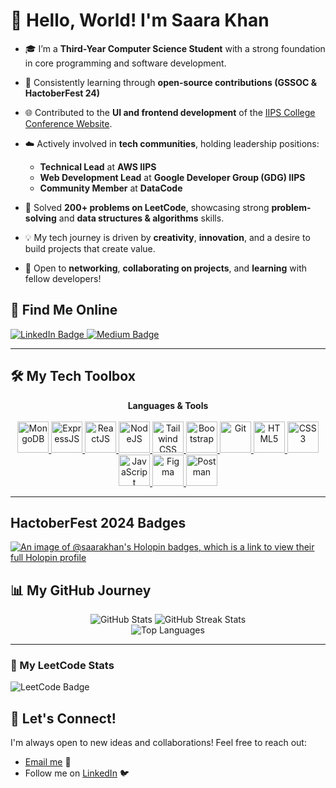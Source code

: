 # 👋 Hello, World! I'm Saara Khan

- 🎓 I’m a **Third-Year Computer Science Student** with a strong foundation in core programming and software development.
- 🌱 Consistently learning through **open-source contributions (GSSOC & HactoberFest 24)**

- 🌐 Contributed to the **UI and frontend development** of the [IIPS College Conference Website](https://iips.edu.in/conference/).

- ☁️ Actively involved in **tech communities**, holding leadership positions:
  - **Technical Lead** at **AWS IIPS**
  - **Web Development Lead** at **Google Developer Group (GDG) IIPS**
  - **Community Member** at **DataCode**

- 🧠 Solved **200+ problems on LeetCode**, showcasing strong **problem-solving** and **data structures & algorithms** skills.

- 💡 My tech journey is driven by **creativity**, **innovation**, and a desire to build projects that create value.

- 🤝 Open to **networking**, **collaborating on projects**, and **learning** with fellow developers!


## 🌟 Find Me Online 

<p align="left">
  <a href="https://linkedin.com/in/saarakhan001">
    <img src="https://img.shields.io/badge/LinkedIn-%230077B5.svg?logo=linkedin&logoColor=white" alt="LinkedIn Badge"/>
  </a>
  <a href="https://medium.com/@khansarah0716">
    <img src="https://img.shields.io/badge/Medium-12100E?logo=medium&logoColor=white" alt="Medium Badge"/>
  </a>
</p>

---

## 🛠️ My Tech Toolbox

<p align="center">
  <strong>Languages & Tools</strong><br/><br/>
  <a href="https://www.mongodb.com/" target="_blank" rel="noreferrer">
    <img src="https://img.icons8.com/color/48/000000/mongodb.png" alt="MongoDB" width="50" height="50"/>
  </a>
  <a href="https://expressjs.com/" target="_blank" rel="noreferrer">
    <img src="https://img.icons8.com/color/48/000000/express-js.png" alt="ExpressJS" width="50" height="50"/>
  </a>
  <a href="https://reactjs.org/" target="_blank" rel="noreferrer">
    <img src="https://img.icons8.com/color/48/000000/react-native.png" alt="ReactJS" width="50" height="50"/>
  </a>
  <a href="https://nodejs.org/" target="_blank" rel="noreferrer">
    <img src="https://img.icons8.com/color/48/000000/nodejs.png" alt="NodeJS" width="50" height="50"/>
  </a>
  <a href="https://tailwindcss.com/" target="_blank" rel="noreferrer">
    <img src="https://www.vectorlogo.zone/logos/tailwindcss/tailwindcss-icon.svg" alt="Tailwind CSS" width="50" height="50"/>
  </a>
  <a href="https://getbootstrap.com/" target="_blank" rel="noreferrer">
    <img src="https://img.icons8.com/color/48/000000/bootstrap.png" alt="Bootstrap" width="50" height="50"/>
  </a>
  <a href="https://git-scm.com/" target="_blank" rel="noreferrer">
    <img src="https://www.vectorlogo.zone/logos/git-scm/git-scm-icon.svg" alt="Git" width="50" height="50"/>
  </a>
  <a href="https://www.w3.org/html/" target="_blank" rel="noreferrer">
    <img src="https://img.icons8.com/color/48/000000/html-5.png" alt="HTML5" width="50" height="50"/>
  </a>
  <a href="https://www.w3schools.com/css/" target="_blank" rel="noreferrer">
    <img src="https://img.icons8.com/color/48/000000/css3.png" alt="CSS3" width="50" height="50"/>
  </a>
  <a href="https://developer.mozilla.org/en-US/docs/Web/JavaScript" target="_blank" rel="noreferrer">
    <img src="https://img.icons8.com/color/48/000000/javascript.png" alt="JavaScript" width="50" height="50"/>
  </a>
  <a href="https://www.figma.com/" target="_blank" rel="noreferrer">
    <img src="https://www.vectorlogo.zone/logos/figma/figma-icon.svg" alt="Figma" width="50" height="50"/>
  </a>
  <a href="https://postman.com" target="_blank" rel="noreferrer">
    <img src="https://www.vectorlogo.zone/logos/getpostman/getpostman-icon.svg" alt="Postman" width="50" height="50"/>
  </a>
</p>

---

## HactoberFest 2024 Badges
  [![An image of @saarakhan's Holopin badges, which is a link to view their full Holopin profile](https://holopin.me/saarakhan)](https://holopin.io/@saarakhan)



## 📊 My GitHub Journey
<p align="center">
  <img src="https://github-readme-stats.vercel.app/api?username=saarakhan&theme=dark&hide_border=false&include_all_commits=false&count_private=false" alt="GitHub Stats"/>

  <img src="https://github-readme-streak-stats.herokuapp.com/?user=saarakhan&theme=dark&hide_border=false" alt="GitHub Streak Stats"/>
  <br/>
  <img src="https://github-readme-stats.vercel.app/api/top-langs/?username=saarakhan&theme=dark&hide_border=false&include_all_commits=false&count_private=false&layout=compact" alt="Top Languages"/>
</p>

---
### 🧠 My LeetCode Stats

![LeetCode Badge](https://leetcode-badge-showcase.vercel.app/api?username=Saara_khan&theme=dark&border=no-border&animated=true)



## 🌈 Let's Connect!

I'm always open to new ideas and collaborations! Feel free to reach out:

- [Email me](mailto:khansarah0716@gmail.com) 📧
- Follow me on [LinkedIn](https://www.linkedin.com/in/saarakhan001/) 🐦



<!-- Proudly created with GPRM ( https://gprm.itsvg.in ) -->

